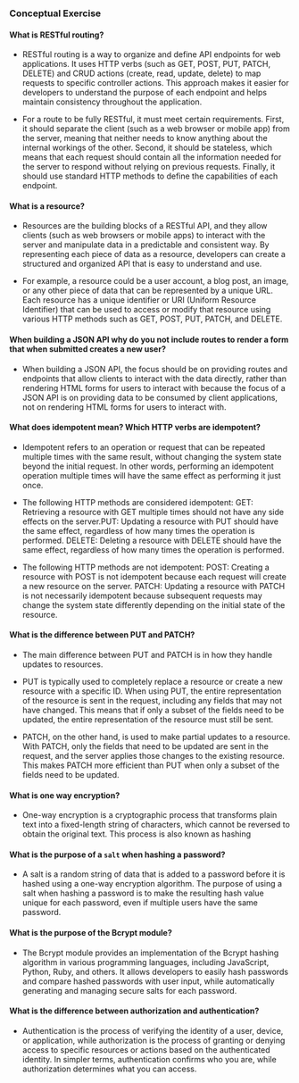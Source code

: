 ### Conceptual Exercise

#### What is RESTful routing?

>

- RESTful routing is a way to organize and define API endpoints for web applications. It uses HTTP verbs (such as GET, POST, PUT, PATCH, DELETE) and CRUD actions (create, read, update, delete) to map requests to specific controller actions. This approach makes it easier for developers to understand the purpose of each endpoint and helps maintain consistency throughout the application.
  >
- For a route to be fully RESTful, it must meet certain requirements. First, it should separate the client (such as a web browser or mobile app) from the server, meaning that neither needs to know anything about the internal workings of the other. Second, it should be stateless, which means that each request should contain all the information needed for the server to respond without relying on previous requests. Finally, it should use standard HTTP methods to define the capabilities of each endpoint.

#### What is a resource?

>

- Resources are the building blocks of a RESTful API, and they allow clients (such as web browsers or mobile apps) to interact with the server and manipulate data in a predictable and consistent way. By representing each piece of data as a resource, developers can create a structured and organized API that is easy to understand and use.
  >
- For example, a resource could be a user account, a blog post, an image, or any other piece of data that can be represented by a unique URL. Each resource has a unique identifier or URI (Uniform Resource Identifier) that can be used to access or modify that resource using various HTTP methods such as GET, POST, PUT, PATCH, and DELETE.

#### When building a JSON API why do you not include routes to render a form that when submitted creates a new user?

>

- When building a JSON API, the focus should be on providing routes and endpoints that allow clients to interact with the data directly, rather than rendering HTML forms for users to interact with because the focus of a JSON API is on providing data to be consumed by client applications, not on rendering HTML forms for users to interact with.

#### What does idempotent mean? Which HTTP verbs are idempotent?

>

- Idempotent refers to an operation or request that can be repeated multiple times with the same result, without changing the system state beyond the initial request. In other words, performing an idempotent operation multiple times will have the same effect as performing it just once.

>

- The following HTTP methods are considered idempotent: GET: Retrieving a resource with GET multiple times should not have any side effects on the server.PUT: Updating a resource with PUT should have the same effect, regardless of how many times the operation is performed. DELETE: Deleting a resource with DELETE should have the same effect, regardless of how many times the operation is performed.

>

- The following HTTP methods are not idempotent: POST: Creating a resource with POST is not idempotent because each request will create a new resource on the server.
  PATCH: Updating a resource with PATCH is not necessarily idempotent because subsequent requests may change the system state differently depending on the initial state of the resource.

#### What is the difference between PUT and PATCH?

>

- The main difference between PUT and PATCH is in how they handle updates to resources.

>

- PUT is typically used to completely replace a resource or create a new resource with a specific ID. When using PUT, the entire representation of the resource is sent in the request, including any fields that may not have changed. This means that if only a subset of the fields need to be updated, the entire representation of the resource must still be sent.

>

- PATCH, on the other hand, is used to make partial updates to a resource. With PATCH, only the fields that need to be updated are sent in the request, and the server applies those changes to the existing resource. This makes PATCH more efficient than PUT when only a subset of the fields need to be updated.

#### What is one way encryption?

>

- One-way encryption is a cryptographic process that transforms plain text into a fixed-length string of characters, which cannot be reversed to obtain the original text. This process is also known as hashing

#### What is the purpose of a `salt` when hashing a password?

>

- A salt is a random string of data that is added to a password before it is hashed using a one-way encryption algorithm. The purpose of using a salt when hashing a password is to make the resulting hash value unique for each password, even if multiple users have the same password.

#### What is the purpose of the Bcrypt module?

>

- The Bcrypt module provides an implementation of the Bcrypt hashing algorithm in various programming languages, including JavaScript, Python, Ruby, and others. It allows developers to easily hash passwords and compare hashed passwords with user input, while automatically generating and managing secure salts for each password.

#### What is the difference between authorization and authentication?

>

- Authentication is the process of verifying the identity of a user, device, or application, while authorization is the process of granting or denying access to specific resources or actions based on the authenticated identity. In simpler terms, authentication confirms who you are, while authorization determines what you can access.

